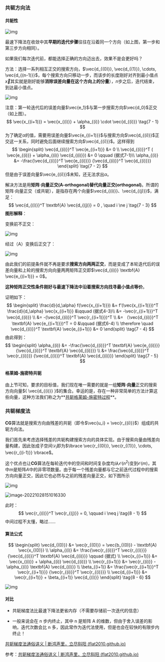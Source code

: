 ### 共轭方向法

#### 共轭性

![img](./imags/%E6%9C%80%E9%80%9F%E4%B8%8B%E9%99%8D%E6%B3%95%E6%94%B6%E6%95%9B%E8%BF%87%E7%A8%8B%E7%A4%BA%E6%84%8F%E5%9B%BE-1680230431771-16.png)

最速下降法在收敛中其**早期的迭代步骤**往往在沿着同一个方向（如上图，第一步和第三步方向相同）。

如果我们每次迭代前，都能选择正确的方向迈出去，效果不是会更好吗？

方法：选择一系列相互正交的搜索方向，$\vec{d_{(0)}}, \vec{d_{(1)}}, \cdots, \vec{d_{(n-1)}}$，每个搜索方向只移动一步，而该步的长度刚好对齐到最小值点$\vec{x}$其实就是刚好能够**消除误差向量在这个方向上的分量**），$n$步之后，迭代结束，到达最小值点。

![img](./imags/%E6%9C%80%E9%80%9F%E4%B8%8B%E9%99%8D%E6%B3%95%E4%BC%98%E5%8C%96%E6%96%B9%E6%B3%95%E7%A4%BA%E6%84%8F%E5%9B%BE.png)

注意：第一轮迭代后的误差向量$\vec{e_1}$与第一步搜索方向$\vec{d_0}$正交（如上图）。
$$
\vec{x_{(i+1)}} = \vec{x_{(i)}} + \alpha_{(i)} \cdot \vec{d_{(i)}} 
\tag{7 - 1}
$$
为了确定$\alpha$的值，需要用误差向量$\vec{e_{(i+1)}}$与搜索方向$\vec{d_{(i)}}$正交这一关系，同时避免后面继续搜索方向$\vec{d_{(i)}}$。这样得到
$$
\begin{split} \vec{d_{(i)}}^T \vec{e_{(i+1)}} &= 0 \\ \vec{d_{(i)}}^T ( \vec{e_{(i)}} + \alpha_{(i)} \vec{d_{(i)}}) &= 0 \qquad (据式7-1)\\ \alpha_{(i)} &= -\frac{\vec{d_{(i)}}^T \vec{e_{(i)}}}  {\vec{d_{(i)}}^T \vec{d_{(i)}}} \end{split} \tag{7 - 2}
$$
但是由于误差向量$\vec{e_{(i)}}$未知，还无法求出$\alpha$。

解决方法是用**矩阵·向量正交(A-orthogonal)**替代**向量正交(orthogonal)**。所谓的矩阵·向量正交（或共轭），是指存在两个向量$\vec{d_{(i)}}、\vec{d_{(j)}}$，满足：
$$
\vec{d_{(i)}}^T \textbf{A} \vec{d_{(j)}} = 0 , \quad i \ne j \tag{7 - 3}
$$
**图形解释**：

变换前不正交：

![img](./imags/%E4%B8%8E%E7%9F%A9%E9%98%B5%E6%AD%A3%E4%BA%A4%E7%9A%84%E5%90%91%E9%87%8F%E7%A4%BA%E6%84%8F%E5%9B%BE.png)

经过（A）变换后正交了：

![img](./imags/%E5%8F%98%E6%8D%A2%E8%BF%87%E5%90%8E%E7%9A%84%E4%B8%8E%E7%9F%A9%E9%98%B5%E6%AD%A3%E4%BA%A4%E7%9A%84%E5%90%91%E9%87%8F%E5%AF%B9%E7%A4%BA%E6%84%8F%E5%9B%BE.png)

由此我们的前提条件就不再是要求**搜索方向两两正交**，而是变成了本轮迭代后的误差向量和上轮的搜索方向向量两两矩阵正交即$\vec{d_{(i)}} \textbf{A} \vec{e_{(i+1)}} = 0$。

**这种矩阵正交性条件刚好与最速下降法中沿着搜索方向找寻最小值点等价**。

证明如下：
$$
\begin{split} \frac{d}{d_\alpha} f(\vec{x_{(i+1)}}) &= f’(\vec{x_{(i+1)}})^T \frac{d}{d_\alpha} \vec{x_{(i+1)}} &\qquad (据式4-3)\\ &= -\vec{r_{(i+1)}}^T \vec{d_{(i)}} \\ &= -(\vec{d_{(i)}}^T \vec{r_{(i+1)}})^T \\ &= （\vec{d_{(i)}}^T \textbf{A} \vec{e_{(i+1)}})^T = 0 &\qquad (据式6-4) \\ \therefore \quad \vec{d_{(i)}}^T \textbf{A} \vec{e_{(i+1)}} &= 0 \end{split}  \tag{7 - 4}
$$
由此得到：
$$
\begin{split} \alpha_{(i)} &= -\frac{\vec{d_{(i)}}^T \textbf{A} \vec{e_{(i)}}} {\vec{d_{(i)}}^T \textbf{A} \vec{d_{(i)}}} \\ &= \frac{\vec{d_{(i)}}^T \vec{r_{(i)}}} {\vec{d_{(i)}}^T \textbf{A} \vec{d_{(i)}}} \end{split} \tag{7 - 5}
$$

#### 格莱姆-施密特共轭

由上节可知，要求的目标值，我们现在唯一需要的就是一组**矩阵·向量**正交的搜索方向向量${ \vec{d_{(i)}} }$的集合。幸运的是，存在一种非常简单的方法计算这些向量，这种方法我们称之为**[共轭格莱姆-施密特过程](https://en.wikipedia.org/wiki/Gram–Schmidt_process)**。

### 共轭梯度法

**CG**算法就是搜索方向由残差的共轭（即令$\vec{u_i} = \vec{r_{(i)}}$）组成的共轭方向法。

我们首先来考虑选择残差的共轭构建搜索方向的具体实现。由于搜索向量由残差向量构建，因此张成子空间$\mathcal{D}_i$即为$\lbrace \vec{r_{(0)}}, \vec{r_{(1)}}, \cdots, \vec{r_{(i-1)}} \rbrace$。

这个优点也让**CG**算法在每轮迭代中的空间和时间复杂度均从$\mathcal{O}(n^2)$变到$\mathcal{O}(m)$，其中$m$是矩阵$A$中的非零项数量。由于每一个残差向量都与它之前迭代过程中的搜索方向向量正交，因此它也必然与之前的残差向量正交，如下图所示

![img](./imags/Figure29.png)

![image-20221028151016330](./imags/image-20221028151016330.png)

此时：
$$
\vec{r_{(i)}}^T \vec{r_{(j)}} = 0, \qquad i \neq j  \tag{8 - 1}
$$
中间过程不太懂，略过……

#### 算法公式

$$
\begin{split} \vec{d_{(0)}} &= \vec{r_{(0)}} = \vec{b_{(0)}} - \textbf{A} \vec{x_{(0)}} \\ \alpha_{(i)} &= \frac{\vec{r_{(i)}}^T \vec{r_{(i)}}} {\vec{d_{(i)}}^T \textbf{A} \vec{d_{(i)}}} \qquad (据式) \\ \vec{x_{(i+1)}} &= \vec{x_{(i)}} + \alpha_{(i)} \vec{d_{(i)}} \\ \vec{r_{(i+1)}} &= \vec{r_{(i)}} - \alpha_{(i)} \textbf{A} \vec{d_{(i)}} \\ \beta_{(i+1)} &= \frac{\vec{r_{(i+1)}}^T \vec{r_{(i+1)}}} {\vec{r_{(i)}}^T \vec{r_{(i)}}} \\ \vec{d_{(i+1)}} &= \vec{r_{(i+1)}} + \beta_{(i+1)} \vec{d_{(i)}} \end{split} \tag{8 - 6}
$$



![img](./imags/Figure30.png)

#### 对比

- 共轭梯度法比最速下降法更省内存（不需要存储前一次迭代的信息）

- 一般来说会在 n 步内终止，其中 n 是矩阵 A 的维数，但由于舍入误差的影响，迭代次数会比 n 多，因此常作为迭代法使用，但是也会在较快的有限步内终止！





[共轭梯度法通俗讲义 | 断鸿声里，立尽斜阳 (flat2010.github.io)](https://flat2010.github.io/2018/10/26/共轭梯度法通俗讲义/#译者后记)



参考：[共轭梯度法通俗讲义 | 断鸿声里，立尽斜阳 (flat2010.github.io)](https://flat2010.github.io/2018/10/26/共轭梯度法通俗讲义/#译者后记)